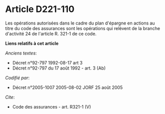 # Article D221-110

Les opérations autorisées dans le cadre du plan d'épargne en actions au titre du code des assurances sont les opérations qui
relèvent de la branche d'activité 24 de l'article R. 321-1 de ce code.

**Liens relatifs à cet article**

_Anciens textes_:

  - Décret n°92-797 1992-08-17 art 3
  - Décret n°92-797 du 17 août 1992 - art. 3 (Ab)

_Codifié par_:

  - Décret n°2005-1007 2005-08-02 JORF 25 août 2005

_Cite_:

  - Code des assurances - art. R321-1 (V)
